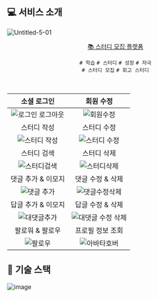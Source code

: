 ## 💻 서비스 소개

![Untitled-5-01](https://user-images.githubusercontent.com/68919333/195964523-e2d4c5a6-03c7-44ac-bebb-af9f2b952101.png)

<div align="center">

[📚 스터디 모집 플랫폼](https://lnshare-study.com/) <br>

`# 학습` `# 스터디` `# 성장` `# 자극` <br/>
`# 스터디 모집` `# 회고 스터디`

</div>
<br/>

|                                                        소셜 로그인                                                        |                                                         회원 수정                                                          |
| :-----------------------------------------------------------------------------------------------------------------------: | :------------------------------------------------------------------------------------------------------------------------: |
| ![로그인 로그아웃](https://user-images.githubusercontent.com/58525009/197402080-761812a4-c887-4c16-bc5b-7430c6f6b069.gif) |     ![회원수정](https://user-images.githubusercontent.com/58525009/197403387-31ebd007-bdb4-453d-8635-fa65f75517be.gif)     |
|                                                        스터디 작성                                                        |                                                        스터디 수정                                                         |
|   ![스터디 작성](https://user-images.githubusercontent.com/58525009/197402091-13c5d48c-41f8-43b4-9f71-3a90511f409e.gif)   |   ![스터디 수정](https://user-images.githubusercontent.com/58525009/197401459-650b51a3-b9a0-4d18-99b4-0ffadfc44243.gif)    |
|                                                        스터디 검색                                                        |                                                        스터디 삭제                                                         |
|   ![스터디검색](https://user-images.githubusercontent.com/58525009/200170826-e1dd3867-10d3-445e-be1c-c09e4ebee770.gif)    |    ![스터디삭제](https://user-images.githubusercontent.com/58525009/200170970-2a591183-0fd8-4feb-8731-a52e04cc902d.gif)    |
|                                                    댓글 추가 & 이모지                                                     |                                                      댓글 수정 & 삭제                                                      |
|    ![댓글 추가](https://user-images.githubusercontent.com/58525009/197402435-dd68f674-10ad-451f-b114-1d39949408cf.gif)    |   ![댓글수정삭제](https://user-images.githubusercontent.com/58525009/197402620-39b80f5d-9437-4708-9654-15aef4cd45a7.gif)   |
|                                                    답글 추가 & 이모지                                                     |                                                      답글 수정 & 삭제                                                      |
|   ![대댓글추가](https://user-images.githubusercontent.com/58525009/197402835-d75bb41b-8b24-4bc3-a919-874fea4f20fa.gif)    | ![대댓글 수정 삭제](https://user-images.githubusercontent.com/58525009/197403213-c5721a86-5f92-4584-b79c-3ab3db47ccdc.gif) |
|                                                      팔로워 & 팔로우                                                      |                                                      프로필 정보 조회                                                      |
|     ![팔로우](https://user-images.githubusercontent.com/58525009/200167901-dd60c14d-f073-4184-809d-d0979e968113.gif)      |    ![아바타호버](https://user-images.githubusercontent.com/58525009/200170556-5e11f395-581f-4630-ad73-de8e2a3cae0a.gif)    |

## 🏃 기술 스택

![image](https://user-images.githubusercontent.com/58525009/200190120-ddfce5db-8a07-49d4-9920-0bfaf6637de6.png)
